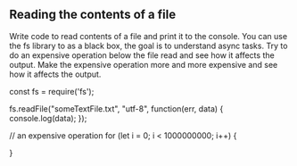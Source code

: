 ## Reading the contents of a file

Write code to read contents of a file and print it to the console. 
You can use the fs library to as a black box, the goal is to understand async tasks. 
Try to do an expensive operation below the file read and see how it affects the output. 
Make the expensive operation more and more expensive and see how it affects the output. 


const fs = require('fs');

fs.readFile("someTextFile.txt", "utf-8", function(err, data) {
    console.log(data);
});


// an expensive operation
for (let i = 0; i < 1000000000; i++) {
  
}